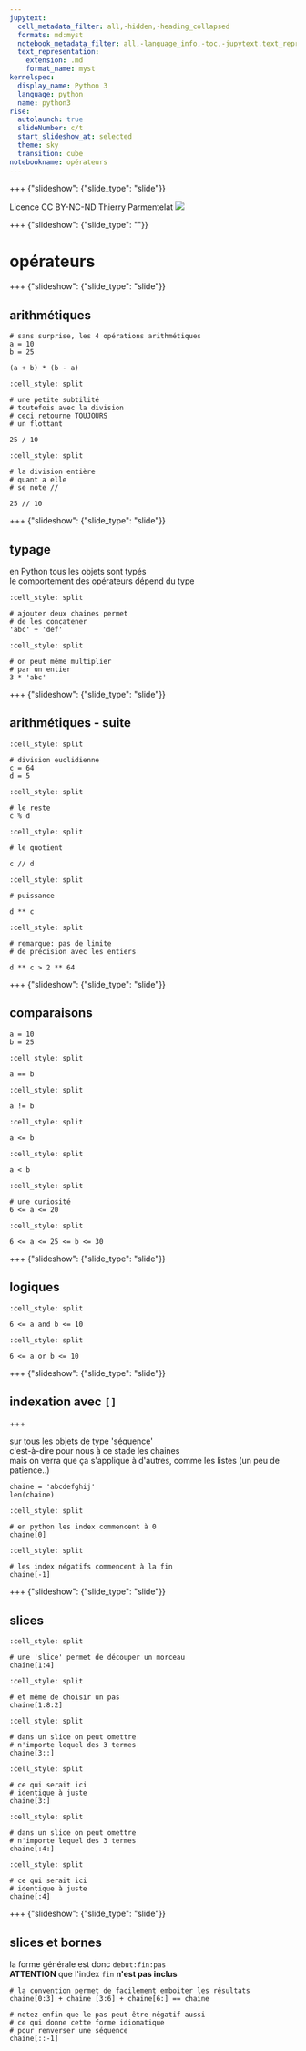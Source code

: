 ```yaml
---
jupytext:
  cell_metadata_filter: all,-hidden,-heading_collapsed
  formats: md:myst
  notebook_metadata_filter: all,-language_info,-toc,-jupytext.text_representation.jupytext_version,-jupytext.text_representation.format_version
  text_representation:
    extension: .md
    format_name: myst
kernelspec:
  display_name: Python 3
  language: python
  name: python3
rise:
  autolaunch: true
  slideNumber: c/t
  start_slideshow_at: selected
  theme: sky
  transition: cube
notebookname: opérateurs
---
```


+++ {"slideshow": {"slide_type": "slide"}}

<div class="licence">
<span>Licence CC BY-NC-ND</span>
<span>Thierry Parmentelat</span>
<span><img src="media/inria-25-alpha.png" /></span>
</div>

+++ {"slideshow": {"slide_type": ""}}

# opérateurs

+++ {"slideshow": {"slide_type": "slide"}}

## arithmétiques

```{code-cell}
# sans surprise, les 4 opérations arithmétiques
a = 10
b = 25

(a + b) * (b - a)
```

```{code-cell}
:cell_style: split

# une petite subtilité 
# toutefois avec la division
# ceci retourne TOUJOURS 
# un flottant

25 / 10
```

```{code-cell}
:cell_style: split

# la division entière 
# quant a elle 
# se note //

25 // 10
```

+++ {"slideshow": {"slide_type": "slide"}}

## typage

en Python tous les objets sont typés  
le comportement des opérateurs dépend du type

```{code-cell}
:cell_style: split

# ajouter deux chaines permet
# de les concatener
'abc' + 'def' 
```

```{code-cell}
:cell_style: split

# on peut même multiplier 
# par un entier
3 * 'abc'
```

+++ {"slideshow": {"slide_type": "slide"}}

## arithmétiques - suite

```{code-cell}
:cell_style: split

# division euclidienne
c = 64
d = 5
```

```{code-cell}
:cell_style: split

# le reste 
c % d
```

```{code-cell}
:cell_style: split

# le quotient

c // d
```

```{code-cell}
:cell_style: split

# puissance

d ** c
```

```{code-cell}
:cell_style: split

# remarque: pas de limite 
# de précision avec les entiers

d ** c > 2 ** 64
```

+++ {"slideshow": {"slide_type": "slide"}}

## comparaisons

```{code-cell}
a = 10
b = 25
```

```{code-cell}
:cell_style: split

a == b
```

```{code-cell}
:cell_style: split

a != b
```

```{code-cell}
:cell_style: split

a <= b
```

```{code-cell}
:cell_style: split

a < b
```

```{code-cell}
:cell_style: split

# une curiosité
6 <= a <= 20
```

```{code-cell}
:cell_style: split

6 <= a <= 25 <= b <= 30
```

+++ {"slideshow": {"slide_type": "slide"}}

## logiques

```{code-cell}
:cell_style: split

6 <= a and b <= 10
```

```{code-cell}
:cell_style: split

6 <= a or b <= 10
```

+++ {"slideshow": {"slide_type": "slide"}}

## indexation avec `[]`

+++

sur tous les objets de type 'séquence'  
c'est-à-dire pour nous à ce stade les chaines  
mais on verra que ça s'applique à d'autres, comme les listes (un peu de patience..)

```{code-cell}
chaine = 'abcdefghij'
len(chaine)
```

```{code-cell}
:cell_style: split

# en python les index commencent à 0
chaine[0]
```

```{code-cell}
:cell_style: split

# les index négatifs commencent à la fin
chaine[-1]
```

+++ {"slideshow": {"slide_type": "slide"}}

## slices

```{code-cell}
:cell_style: split

# une 'slice' permet de découper un morceau
chaine[1:4]
```

```{code-cell}
:cell_style: split

# et même de choisir un pas
chaine[1:8:2]
```

```{code-cell}
:cell_style: split

# dans un slice on peut omettre
# n'importe lequel des 3 termes
chaine[3::]
```

```{code-cell}
:cell_style: split

# ce qui serait ici 
# identique à juste
chaine[3:]
```

```{code-cell}
:cell_style: split

# dans un slice on peut omettre
# n'importe lequel des 3 termes
chaine[:4:]
```

```{code-cell}
:cell_style: split

# ce qui serait ici 
# identique à juste
chaine[:4]
```

+++ {"slideshow": {"slide_type": "slide"}}

## slices et bornes

la forme générale est donc `debut:fin:pas`  
**ATTENTION** que l'index `fin` **n'est pas inclus**

```{code-cell}
# la convention permet de facilement emboiter les résultats
chaine[0:3] + chaine [3:6] + chaine[6:] == chaine
```

```{code-cell}
# notez enfin que le pas peut être négatif aussi
# ce qui donne cette forme idiomatique
# pour renverser une séquence
chaine[::-1]
```
